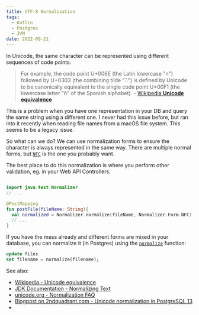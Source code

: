 ```yaml
---
title: UTF-8 Normalization
tags:
  - Kotlin
  - Postgres
  - JVM
date: 2022-09-21
---
```


In Unicode, the same character can be represented using different sequences of code points.

> For example, the code point U+006E (the Latin lowercase "n") followed by U+0303 (the combining tilde "◌̃") is defined by Unicode to be canonically equivalent to the single code point U+00F1 (the lowercase letter "ñ" of the Spanish alphabet). - [Wikipedia **Unicode equivalence**](https://en.wikipedia.org/wiki/Unicode_equivalence)

This is a problem when you have one representation in your DB and query the same string using a different one. I never had this issue before, but ran into it recently when reading file names from a macOS file system. This seems to be a legacy issue.

So what can we do? We can use normalization forms to ensure the character is always represented in the same way. There are multiple normal forms, but [`NFC`](https://en.wikipedia.org/wiki/Unicode_equivalence#Combining_and_precomposed_characters) is the one you probably want.

The best place to do this normalization is where you perform other validation, eg. in your Web API Controllers.

```kotlin

import java.text.Normalizer
// ...

@PostMapping
fun postFile(fileName: String){
  val normalized = Normalizer.normalize(fileName, Normalizer.Form.NFC)
  // ...
}
```

If you have the mess already and different forms are mixed in your database, you can normalize it (in Postgres) using the [`normalize`](https://www.postgresql.org/docs/current/functions-string.html#id-1.5.8.10.5.2.2.7.1.1.2) function:

```sql
update files
set filename = normalize(filename);
```

See also:

- [Wikipedia - Unicode equivalence](https://en.wikipedia.org/wiki/Unicode_equivalence)
- [JDK Documentation - Normalizing Text](https://docs.oracle.com/javase/tutorial/i18n/text/normalizerapi.html)
- [unicode.org - Normalization FAQ](https://unicode.org/faq/normalization.html)
- [Blogpost on 2ndquadrant.com - Unicode normalization in PostgreSQL 13](https://www.2ndquadrant.com/en/blog/unicode-normalization-in-postgresql-13/)
-
